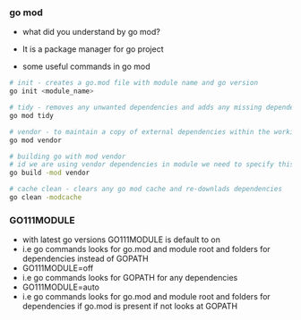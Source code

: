 ### go mod
- what did you understand by go mod?
- It is a package manager for go project 

- some useful commands in go mod
``` bash
# init - creates a go.mod file with module name and go version
go init <module_name> 

# tidy - removes any unwanted dependencies and adds any missing dependencies
go mod tidy 

# vendor - to maintain a copy of external dependencies within the working module
go mod vendor 

# building go with mod vendor 
# id we are using vendor dependencies in module we need to specify this as go build wont look outside for dependencies
go build -mod vendor 

# cache clean - clears any go mod cache and re-downlads dependencies
go clean -modcache 
```

### GO111MODULE
- with latest go versions GO111MODULE is default to on
- i.e go commands looks for go.mod and module root and folders for dependencies instead of GOPATH
- GO111MODULE=off
- i.e go commands looks for GOPATH for any dependencies 
 - GO111MODULE=auto
- i.e go commands looks for go.mod and module root and folders for dependencies if go.mod is present if not looks at GOPATH